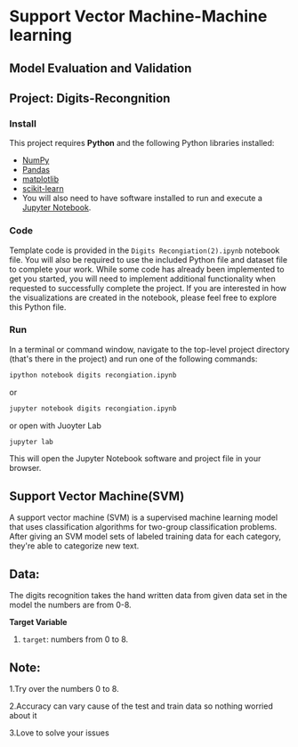 # Support Vector Machine-Machine learning
## Model Evaluation and Validation
## Project: Digits-Recongnition

### Install

This project requires **Python** and the following Python libraries installed:

- [NumPy](http://www.numpy.org/)
- [Pandas](http://pandas.pydata.org/)
- [matplotlib](http://matplotlib.org/)
- [scikit-learn](http://scikit-learn.org/stable/)
- You will also need to have software installed to run and execute a [Jupyter Notebook](http://jupyter.org/install.html).

### Code
Template code is provided in the `Digits Recongiation(2).ipynb` notebook file. You will also be required to use the included Python file and dataset file to complete your work. While some code has already been implemented to get you started, you will need to implement additional functionality when requested to successfully complete the project. If you are interested in how the visualizations are created in the notebook, please feel free to explore this Python file.
### Run

In a terminal or command window, navigate to the top-level project directory (that's there in the project) and run one of the following commands:

```bash
ipython notebook digits recongiation.ipynb
```  
or
```bash
jupyter notebook digits recongiation.ipynb
```
or open with Juoyter Lab
```bash
jupyter lab
```
This will open the Jupyter Notebook software and project file in your browser.
## Support Vector Machine(SVM)
A support vector machine (SVM) is a supervised machine learning model that uses classification algorithms for two-group classification problems. After giving an SVM model sets of labeled training data for each category, they're able to categorize new text.
## Data:
The digits recognition takes the  hand written data from given data set in the model the numbers are from 0-8.

**Target Variable**
1. `target`: numbers from 0 to 8.
## Note:

1.Try over the numbers 0 to 8.

2.Accuracy can vary cause of the test and train data so nothing worried about it

3.Love to solve your issues
